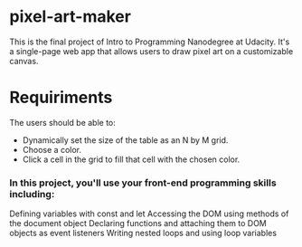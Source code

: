 # pixel-art-maker
This is the final project of Intro to Programming Nanodegree at Udacity. It's a single-page web app that allows users to draw pixel art on a customizable canvas.

# Requiriments
The users should be able to:

 - Dynamically set the size of the table as an N by M grid.
 - Choose a color.
 - Click a cell in the grid to fill that cell with the chosen color.


### In this project, you'll use your front-end programming skills including:

Defining variables with const and let
Accessing the DOM using methods of the document object
Declaring functions and attaching them to DOM objects as event listeners
Writing nested loops and using loop variables
